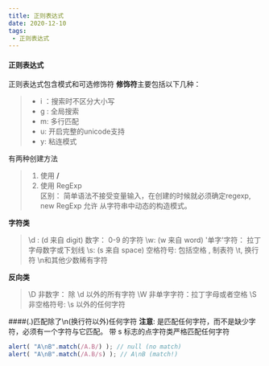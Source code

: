 ```yaml
---
title: 正则表达式
date: 2020-12-10
tags:
 - 正则表达式
---
```

#### 正则表达式

 正则表达式包含模式和可选修饰符
  **修饰符**主要包括以下几种：
  >
  > - i ：搜索时不区分大小写
  > - g : 全局搜索
  > - m: 多行匹配
  > - u: 开启完整的unicode支持
  > - y: 粘连模式

 有两种创建方法

 > 1. 使用 **/**
 > 2. 使用 RegExp  
 > 区别： 简单语法不接受变量输入，在创建的时候就必须确定regexp, new RegExp 允许 从字符串中动态的构造模式。

 **字符类**

> \d : (d 来自 digit)
  数字： 0-9 的字符
> \w: (w 来自 word)
  '单字'字符： 拉丁字母数字或下划线
> \s: (s 来自 space)
  空格符号: 包括空格 , 制表符 \t, 换行符 \n和其他少数稀有字符

 **反向类**

> \D
  非数字： 除 \d 以外的所有字符
> \W
  非单字字符：拉丁字母或者空格
> \S
  非空格符号: \s 以外的任何字符

####(.)匹配除了\n(换行符以外)任何字符
 **注意**: 是匹配任何字符，而不是缺少字符，必须有一个字符与它匹配。
  带 s 标志的点字符类严格匹配任何字符

  ```js
  alert( "A\nB".match(/A.B/) ); // null (no match)
  alert( "A\nB".match(/A.B/s) ); // A\nB (match!)
  ```